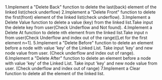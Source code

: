  1.Implement a "Delete Back" function to delete the last(back) element of the linked list(check underflow) 
 2.Implement a "Delete Front" function to delete the first(front) element of the linked list(check underflow). 
 3.Implement a Delete Value function to delete a value (key) from the linked list.Take input the delete key from user(Check Underflow and Not found).
 4.Implement a Delete At function to delete nth element from the linked list.Take input n from user(Check Underflow and index out of the range)[Let for the first element n=1].
 5.Implement a "Delete Before" function to delete an element before a node with value 'key' of the Linked List. Take input 'key' and new node value from user. (Check underflow and index out of range).
 6.Implement a "Delete After" function to delete an element before a node with value 'key' of the Linked List. Take input 'key' and new node value from user. (Check underflow and index out of range)
 7.Implement a Clear function to delete all the element of the linked list.
